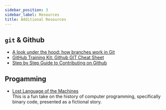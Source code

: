 ```yaml
---
sidebar_position: 3
sidebar_label: Resources
title: Additional Resources
---
```


<!-- markdownlint-disable no-inline-html -->

## `git` & Github

- [A look under the hood: how branches work in Git](https://stackoverflow.blog/2021/04/05/a-look-under-the-hood-how-branches-work-in-git/)
- [GitHub Training Kit: Github GIT Cheat Sheet](https://training.github.com/downloads/github-git-cheat-sheet/)
- [Step by Step Guide to Contributing on Github](https://www.dataschool.io/how-to-contribute-on-github/)

## Progamming

- [Lost Language of the Machines](https://www.lostlanguageofthemachines.com/) <br/>
    This is a fun take on the history of computer programming, specifically binary code, presented as a fictional story.
